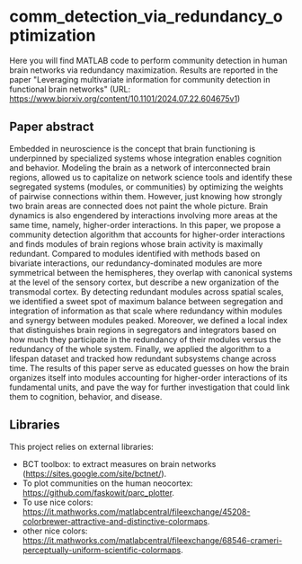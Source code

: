 # comm_detection_via_redundancy_optimization

Here you will find MATLAB code to perform community detection in human brain networks via redundancy maximization. Results are reported in the paper "Leveraging multivariate information for community detection in functional brain networks" (URL: https://www.biorxiv.org/content/10.1101/2024.07.22.604675v1)

## Paper abstract

Embedded in neuroscience is the concept that brain functioning is underpinned by specialized systems whose integration enables cognition and behavior. Modeling the brain as a network of interconnected brain regions, allowed us to capitalize on network science tools and identify these segregated systems (modules, or communities) by optimizing the weights of pairwise connections within them. However, just knowing how strongly two brain areas are connected does not paint the whole picture. Brain dynamics is also engendered by interactions involving more areas at the same time, namely, higher-order interactions. In this paper, we propose a community detection algorithm that accounts for higher-order interactions and finds modules of brain regions whose brain activity is maximally redundant. Compared to modules identified with methods based on bivariate interactions, our redundancy-dominated modules are more symmetrical between the hemispheres, they overlap with canonical systems at the level of the sensory cortex, but describe a new organization of the transmodal cortex. By detecting redundant modules across spatial scales, we identified a sweet spot of maximum balance between segregation and integration of information as that scale where redundancy within modules and synergy between modules peaked. Moreover, we defined a local index that distinguishes brain regions in segregators and integrators based on how much they participate in the redundancy of their modules versus the redundancy of the whole system. Finally, we applied the algorithm to a lifespan dataset and tracked how redundant subsystems change across time. The results of this paper serve as educated guesses on how the brain organizes itself into modules accounting for higher-order interactions of its fundamental units, and pave the way for further investigation that could link them to cognition, behavior, and disease.

## Libraries

This project relies on external libraries:
- BCT toolbox: to extract measures on brain networks (https://sites.google.com/site/bctnet/).
- To plot communities on the human neocortex: https://github.com/faskowit/parc_plotter.
- To use nice colors: https://it.mathworks.com/matlabcentral/fileexchange/45208-colorbrewer-attractive-and-distinctive-colormaps.
- other nice colors: https://it.mathworks.com/matlabcentral/fileexchange/68546-crameri-perceptually-uniform-scientific-colormaps.
